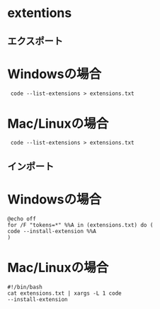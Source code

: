 # extentions
## エクスポート
# Windowsの場合  
<code> code --list-extensions > extensions.txt </code>

# Mac/Linuxの場合  
<code> code --list-extensions > extensions.txt </code>


## インポート
# Windowsの場合  
<code>@echo off </code>  
<code>for /F "tokens=*" %%A in (extensions.txt) do (</code>  
<code>code --install-extension %%A </code>  
<code>) </code>  

# Mac/Linuxの場合  
<code>#!/bin/bash </code>  
<code>cat extensions.txt | xargs -L 1 code --install-extension</code>  